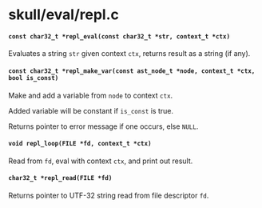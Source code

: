 # skull/eval/repl.c

#### `const char32_t *repl_eval(const char32_t *str, context_t *ctx)`
Evaluates a string `str` given context `ctx`, returns result as a string (if any).

#### `const char32_t *repl_make_var(const ast_node_t *node, context_t *ctx, bool is_const)`
Make and add a variable from `node` to context `ctx`.

Added variable will be constant if `is_const` is true.

Returns pointer to error message if one occurs, else `NULL`.

#### `void repl_loop(FILE *fd, context_t *ctx)`
Read from `fd`, eval with context `ctx`, and print out result.

#### `char32_t *repl_read(FILE *fd)`
Returns pointer to UTF-32 string read from file descriptor `fd`.

